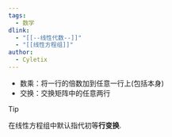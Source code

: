 ```yaml
---
tags:
  - 数学
dlink:
  - "[[--线性代数--]]"
  - "[[线性方程组]]"
author:
  - Cyletix
---
```

- 数乘：将一行的倍数加到任意一行上(包括本身)
- 交换：交换矩阵中的任意两行

>[!tip]
在线性方程组中默认指代初等**行变换**. 
